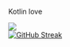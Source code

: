  Kotlin love

![](http://github-profile-summary-cards.vercel.app/api/cards/repos-per-language?username=sanao1006&theme=dark&exclude=html)  
[![GitHub Streak](https://streak-stats.demolab.com/?user=sanao1006&theme=dark)](https://git.io/streak-stats)
